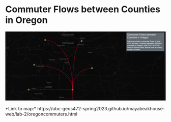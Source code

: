 # Commuter Flows between Counties in Oregon #

![](screenshot.png)

<p> *Link to map:* https://ubc-geos472-spring2023.github.io/mayabeakhouse-web/lab-2/oregoncommuters.html
 </p>
